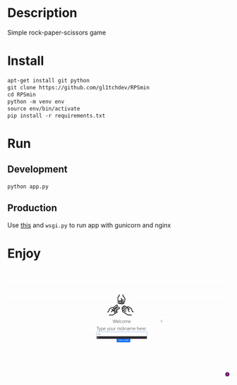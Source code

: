 # Description
Simple rock-paper-scissors game

# Install
```
apt-get install git python
git clone https://github.com/gl1tchdev/RPSmin
cd RPSmin
python -m venv env
source env/bin/activate
pip install -r requirements.txt
```
# Run
## Development
```shell
python app.py 
```
## Production 
Use [this](https://www.digitalocean.com/community/tutorials/how-to-serve-flask-applications-with-gunicorn-and-nginx-on-ubuntu-22-04) and ```wsgi.py``` to run app with gunicorn and nginx
# Enjoy
![](https://github.com/gl1tchdev/RPSmin/blob/master/demo.gif)
